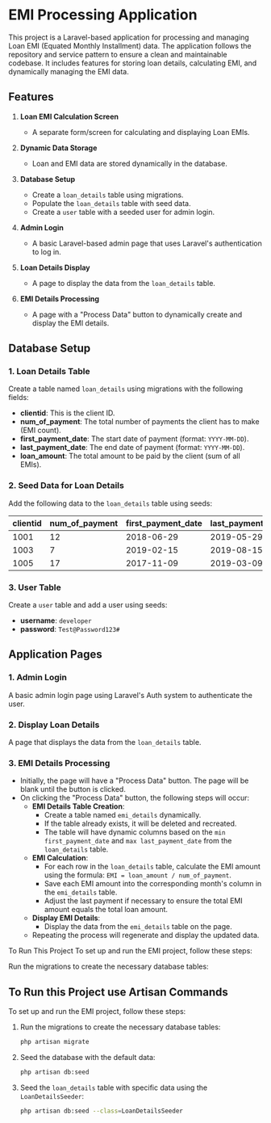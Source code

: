 
# EMI Processing Application

This project is a Laravel-based application for processing and managing Loan EMI (Equated Monthly Installment) data. The application follows the repository and service pattern to ensure a clean and maintainable codebase. It includes features for storing loan details, calculating EMI, and dynamically managing the EMI data.

## Features

1. **Loan EMI Calculation Screen**
   - A separate form/screen for calculating and displaying Loan EMIs.

2. **Dynamic Data Storage**
   - Loan and EMI data are stored dynamically in the database.

3. **Database Setup**
   - Create a `loan_details` table using migrations.
   - Populate the `loan_details` table with seed data.
   - Create a `user` table with a seeded user for admin login.

4. **Admin Login**
   - A basic Laravel-based admin page that uses Laravel's authentication to log in.

5. **Loan Details Display**
   - A page to display the data from the `loan_details` table.

6. **EMI Details Processing**
   - A page with a "Process Data" button to dynamically create and display the EMI details.

## Database Setup

### 1. Loan Details Table

Create a table named `loan_details` using migrations with the following fields:

- **clientid**: This is the client ID.
- **num_of_payment**: The total number of payments the client has to make (EMI count).
- **first_payment_date**: The start date of payment (format: `YYYY-MM-DD`).
- **last_payment_date**: The end date of payment (format: `YYYY-MM-DD`).
- **loan_amount**: The total amount to be paid by the client (sum of all EMIs).

### 2. Seed Data for Loan Details

Add the following data to the `loan_details` table using seeds:

| clientid | num_of_payment | first_payment_date | last_payment_date | loan_amount |
|----------|----------------|--------------------|-------------------|-------------|
| 1001     | 12             | 2018-06-29         | 2019-05-29        | 1550.00     |
| 1003     | 7              | 2019-02-15         | 2019-08-15        | 6851.94     |
| 1005     | 17             | 2017-11-09         | 2019-03-09        | 1800.01     |

### 3. User Table

Create a `user` table and add a user using seeds:

- **username**: `developer`
- **password**: `Test@Password123#`

## Application Pages

### 1. Admin Login

A basic admin login page using Laravel's Auth system to authenticate the user.

### 2. Display Loan Details

A page that displays the data from the `loan_details` table.

### 3. EMI Details Processing

- Initially, the page will have a "Process Data" button. The page will be blank until the button is clicked.
- On clicking the "Process Data" button, the following steps will occur:
  - **EMI Details Table Creation**:
    - Create a table named `emi_details` dynamically.
    - If the table already exists, it will be deleted and recreated.
    - The table will have dynamic columns based on the `min first_payment_date` and `max last_payment_date` from the `loan_details` table.
  - **EMI Calculation**:
    - For each row in the `loan_details` table, calculate the EMI amount using the formula: `EMI = loan_amount / num_of_payment`.
    - Save each EMI amount into the corresponding month's column in the `emi_details` table.
    - Adjust the last payment if necessary to ensure the total EMI amount equals the total loan amount.
  - **Display EMI Details**:
    - Display the data from the `emi_details` table on the page.
  - Repeating the process will regenerate and display the updated data.


To Run This Project
To set up and run the EMI project, follow these steps:

Run the migrations to create the necessary database tables:

## To Run this Project use Artisan Commands

To set up and run the EMI project, follow these steps:

1. Run the migrations to create the necessary database tables:
   ```bash
   php artisan migrate
   ```

2. Seed the database with the default data:
   ```bash
   php artisan db:seed
   ```

3. Seed the `loan_details` table with specific data using the `LoanDetailsSeeder`:
   ```bash
   php artisan db:seed --class=LoanDetailsSeeder
   ```

